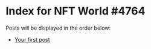 # Index for NFT World #4764
Posts will be displayed in the order below:

- [Your first post](./001-first.md)

